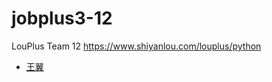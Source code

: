 # jobplus3-12
LouPlus Team 12 https://www.shiyanlou.com/louplus/python

* [王翼](https://github.com/YiWang1231/jobplus3-12.git)
